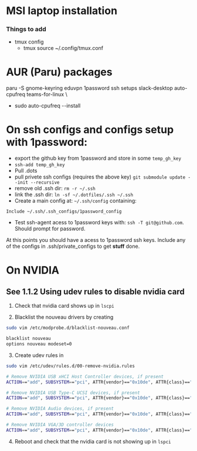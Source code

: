 # MSI laptop installation

### Things to add

- tmux config
  - tmux source ~/.config/tmux.conf

# AUR (Paru) packages
paru -S gnome-keyring eduvpn 1password ssh setups slack-desktop auto-cpufreq teams-for-linux \
    
- sudo auto-cpufreq --install

# On ssh configs and configs setup with 1password:

- export the github key from 1password and store in some `temp_gh_key`
- `ssh-add temp_gh_key`
- Pull .dots
- pull privete ssh configs (requires the above key) `git submodule update --init --recursive`
- remove old .ssh dir: `rm -r ~/.ssh`
- link the .ssh dir: `ln -sf ~/.dotfiles/.ssh ~/.ssh`
- Create a main config at: `~/.ssh/config` containing:
```
Include ~/.ssh/.ssh_configs/1password_config
```
- Test ssh-agent acess to 1password keys with: `ssh -T git@github.com`. Should prompt for password.


At this points you should have a acess to 1password ssh keys.
Include any of the configs in .ssh/private_configs to get **stuff** done.

# On NVIDIA 

## See 1.1.2 Using udev rules to disable nvidia card

1. Check that nvidia card shows up in `lscpi`


2. Blacklist the nouveau drivers by creating
```bash
sudo vim /etc/modprobe.d/blacklist-nouveau.conf
```
```bash
blacklist nouveau
options nouveau modeset=0
```

3. Create udev rules in
```bash
sudo vim /etc/udev/rules.d/00-remove-nvidia.rules
```
```bash
# Remove NVIDIA USB xHCI Host Controller devices, if present
ACTION=="add", SUBSYSTEM=="pci", ATTR{vendor}=="0x10de", ATTR{class}=="0x0c0330", ATTR{power/control}="auto", ATTR{remove}="1"

# Remove NVIDIA USB Type-C UCSI devices, if present
ACTION=="add", SUBSYSTEM=="pci", ATTR{vendor}=="0x10de", ATTR{class}=="0x0c8000", ATTR{power/control}="auto", ATTR{remove}="1"

# Remove NVIDIA Audio devices, if present
ACTION=="add", SUBSYSTEM=="pci", ATTR{vendor}=="0x10de", ATTR{class}=="0x040300", ATTR{power/control}="auto", ATTR{remove}="1"

# Remove NVIDIA VGA/3D controller devices
ACTION=="add", SUBSYSTEM=="pci", ATTR{vendor}=="0x10de", ATTR{class}=="0x03[0-9]*", ATTR{power/control}="auto", ATTR{remove}="1"
```

4. Reboot and check that the nvidia card is not showing up in `lspci`
